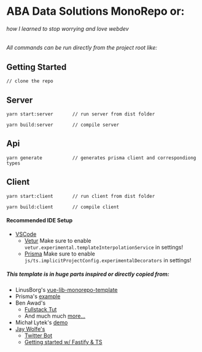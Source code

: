 # ABA Data Solutions MonoRepo or:
###### *how I learned to stop worrying and love webdev*

*All commands can be run directly from the project root like:*

## **Getting Started**

```
// clone the repo 
```
## Server
```
yarn start:server       // run server from dist folder 
```
```
yarn build:server       // compile server 
```
## Api
```
yarn generate           // generates prisma client and correspondiong types
```
## Client
```
yarn start:client       // run client from dist folder 
```
```
yarn build:client       // compile client 
```

#### Recommended IDE Setup

* [VSCode](https://code.visualstudio.com/) 
    * [Vetur](https://marketplace.visualstudio.com/items?itemName=octref.vetur) Make sure to enable `vetur.experimental.templateInterpolationService` in settings!
    * [Prisma](https://marketplace.visualstudio.com/items?itemName=Prisma.prisma) Make sure to enable `js/ts.implicitProjectConfig.experimentalDecorators` in settings!


##### This template is in huge parts inspired or directly copied from:
* LinusBorg's [vue-lib-monorepo-template](https://github.com/LinusBorg/vue-lib-monorepo-template)
* Prisma's [example](https://github.com/prisma/prisma-examples/tree/latest/typescript/graphql-fastify-sdl-first)
* Ben Awad's 
    * [Fullstack Tut](https://www.youtube.com/watch?v=I6ypD7qv3Z8&t=0s)
    * And much much [more...](https://www.youtube.com/channel/UC-8QAzbLcRglXeN_MY9blyw)
* Michał Lytek's [demo](https://www.youtube.com/watch?v=v6cNeHCfSHs&t=957s)
* [Jay Wolfe's](https://www.youtube.com/watch?v=xRjEXeAKGxg&list=PLU_22oKqONimKqe-https://www.youtube.com/c/JayWolfe) 
    * [Twitter Bot](walk-trhough)
    * [Getting started w/ Fastify & TS](https://www.youtube.com/watch?v=WHV57q6p3Lk&t=381s)


